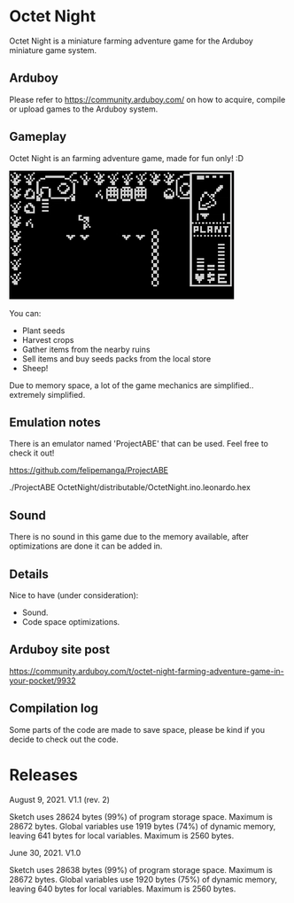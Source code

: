 # Octet Night

Octet Night is a miniature farming adventure game for the Arduboy miniature game system.

## Arduboy

Please refer to https://community.arduboy.com/ on how to acquire, compile or upload games to the Arduboy system.

## Gameplay

Octet Night is an farming adventure game, made for fun only! :D

![Alt Text](https://github.com/franalvarez21/OctetNight/blob/main/OctetNight/images/demo.gif)

You can:
- Plant seeds
- Harvest crops
- Gather items from the nearby ruins
- Sell items and buy seeds packs from the local store
- Sheep!

Due to memory space, a lot of the game mechanics are simplified.. extremely simplified.

## Emulation notes

There is an emulator named 'ProjectABE' that can be used. Feel free to check it out!

https://github.com/felipemanga/ProjectABE

./ProjectABE OctetNight/distributable/OctetNight.ino.leonardo.hex

## Sound

There is no sound in this game due to the memory available, after optimizations are done it can be added in.

## Details

Nice to have (under consideration):
- Sound.
- Code space optimizations.

## Arduboy site post

https://community.arduboy.com/t/octet-night-farming-adventure-game-in-your-pocket/9932

## Compilation log

Some parts of the code are made to save space, please be kind if you decide to check out the code.

# Releases

August 9, 2021. V1.1 (rev. 2)

Sketch uses 28624 bytes (99%) of program storage space. Maximum is 28672 bytes.
Global variables use 1919 bytes (74%) of dynamic memory, leaving 641 bytes for local variables. Maximum is 2560 bytes.

June 30, 2021. V1.0

Sketch uses 28638 bytes (99%) of program storage space. Maximum is 28672 bytes.
Global variables use 1920 bytes (75%) of dynamic memory, leaving 640 bytes for local variables. Maximum is 2560 bytes.
